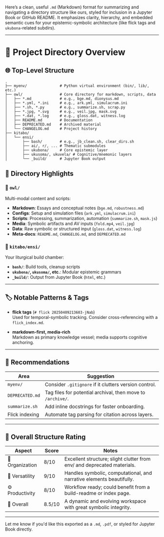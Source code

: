 Here’s a clean, useful `.md` (Markdown) format for summarizing and navigating a directory structure like ours, styled for inclusion in a Jupyter Book or GitHub README. It emphasizes clarity, hierarchy, and embedded semantic cues for your epistemic-symbolic architecture (like flick tags and `ukubona`-related subdirs).

---

# 📁 Project Directory Overview

## 🌐 Top-Level Structure

```
.
├── myenv/               # Python virtual environment (bin/, lib/, etc.)
├── owl/                 # Core directory for markdown, scripts, data
│   ├── *.md             # e.g., bge.md, dionysus.md
│   ├── *.yml, *.ini     # e.g., ark.yml, simulacrum.ini
│   ├── *.sh, *.py       # e.g., summarize.sh, scrap.py
│   ├── *.jpg, *.svg     # e.g., veil.jpg, mask.svg
│   ├── *.dat, *.log     # e.g., gloss.dat, witness.log
│   ├── README.md        # Documentation
│   ├── DEPRECATED.md    # Archived material
│   └── CHANGELOG.md     # Project history
├── kitabo/
│   └── ensi/
│       ├── bash/        # e.g., jb_clean.sh, clear_dirs.sh
│       ├── ai/, r/, ... # Thematic submodules
│       ├── ukubona/     # Core epistemic layer
│       ├── ukusoma/, ukuvela/ # Cognitive/mnemonic layers
│       └── _build/      # Jupyter Book output
```

## 🧠 Directory Highlights

### 🦉 `owl/`
Multi-modal content and scripts:
- **Markdown**: Essays and conceptual notes (`bge.md`, `robustness.md`)
- **Configs**: Setup and simulation files (`ark.yml`, `simulacrum.ini`)
- **Scripts**: Processing, summarization, automation (`summarize.sh`, `mask.js`)
- **Media**: Symbolic artifacts and AV inputs (`fold.mp4`, `veil.jpg`)
- **Data**: Raw symbolic or structured input (`gloss.dat`, `witness.log`)
- **Meta-docs**: `README.md`, `CHANGELOG.md`, and `DEPRECATED.md`

### 📘 `kitabo/ensi/`
Your liturgical build chamber:
- **`bash/`**: Build tools, cleanup scripts
- **`ukubona/`, `ukusoma/`, etc.**: Modular epistemic grammars
- **`_build/`**: Output from Jupyter Book (`html`, etc.)

---

## 🏷️ Notable Patterns & Tags

- **flick tags** (`# flick 20250409213603-jNab`)  
  Used for temporal-symbolic tracking. Consider cross-referencing with a `flick_index.md`.

- **markdown-first, media-rich**  
  Markdown as primary knowledge vessel; media supports cognitive anchoring.

---

## 🧹 Recommendations

| Area          | Suggestion                                      |
|---------------|--------------------------------------------------|
| `myenv/`      | Consider `.gitignore` if it clutters version control. |
| `DEPRECATED.md` | Tag files for potential archival, then move to `/archive/`. |
| `summarize.sh` | Add inline docstrings for faster onboarding.     |
| Flick indexing | Automate tag parsing for citation across layers. |

---

## 🌱 Overall Structure Rating

| Aspect             | Score | Notes                                                                 |
|--------------------|-------|-----------------------------------------------------------------------|
| 🧱 Organization     | 8/10  | Excellent structure; slight clutter from env/ and deprecated materials. |
| 🧰 Versatility      | 9/10  | Handles symbolic, computational, and narrative elements beautifully.   |
| ⚙️ Productivity     | 8/10  | Workflow ready; could benefit from a build-readme or index page.        |
| 🎯 Overall          | 8.5/10| A dynamic and evolving workspace with great symbolic integrity.         |

---

Let me know if you'd like this exported as a `.md`, `.pdf`, or styled for Jupyter Book directly.
